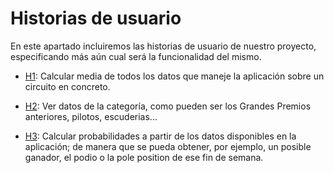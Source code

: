 # Historias de usuario

En este apartado incluiremos las historias de usuario de nuestro proyecto, especificando más aún cual será la funcionalidad del mismo.

- [H1](https://github.com/currobeltran/F1-Predictor/issues/3): Calcular media de todos los datos que maneje la aplicación sobre un circuito en concreto.

- [H2](https://github.com/currobeltran/F1-Predictor/issues/4): Ver datos de la categoría, como pueden ser los Grandes Premios anteriores, pilotos, escuderias...

- [H3](https://github.com/currobeltran/F1-Predictor/issues/5): Calcular probabilidades a partir de los datos disponibles en la aplicación; de manera que se pueda obtener, por ejemplo, un posible ganador, el podio o la pole position de ese fin de semana.
